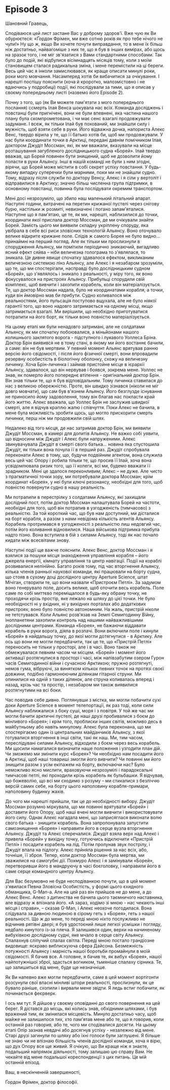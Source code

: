 # Episode 3

Шановний Гравець,

Сподіваюся цей лист застане Вас у доброму здоров'ї. Вже чую як Ви обурюєтеся: «Ґордон Фрімен, ми вже сотню років як про тебе нічого не чули!» Ну що ж, якщо Ви хочете почути виправдання, то в мене їх більш ніж достатньо, найвагоміше з них те, що я був в інших вимірах, або щось на зразок того, і не міг зв'язатися з Вами стандартними способами. Так було до подій, які відбулися вісімнадцять місяців тому, коли з моїм становищем сталася радикальна зміна, і мене перемістили на ці береги. Весь цей час я інколи замислювався, як краще описати минулі роки, роки мого мовчання. Насамперед хотів би вибачитися за очікування. І нарешті поспішу пояснити (хоча й кроротко, малозмістовно і не вдаючись у подробиці) події, які послідували за тими, що я описав у своєму попередньому листі (назвемо його Episode 2).

Почну з того, що (як Ви можете пам'ятати з мого попереднього послання) ссмерть Ілая Венса шокувала нас всіх. Команда досліджень і повстанці були пригнічені, вони не були впевнені, яка частина нашого плану була скомпрометована, і чи має сенс взагалі продовжувати задумане. І всеж, як тільки Ілай був похований, ми знайшли силу і мужність, щоб взяти себе в руки. Його відважна дочка, напориста Алекс Венс, твердо вірила у те, що її батько хотів би, щоб ми продовжували. У нас були координати точки в Арктиці, передані давнім помічником Ілая, доктором Джудіт Моссман, які, як ми вважали, вказували на місце розташування загубленого дослідницького судна «Борей». Ілай твердо вважав, що Борей повинен бути знищений, щоб не дозволити йому попасти в руки Альянсу. Інші в нашій команді не були з ним згодні, вірячи, що Борей може містити в собі секрет успіху повстання. У будь-якому випадку суперечки були марними, поки ми не знайшли судно. Тому, відразу після служби по доктору Венсу, Алекс і я сіли у вертоліт і відправилися в Арктику; значно більш численна група підтримки, в основному повстанці, повинна була послідувати окремим транспортом.

Мені досі незрозуміло, що збило наш маленький літальний апарат. Наступні години, витрачені на перетин крижаної пустелі через снігову бурю, настільки ж розмиті, невизначені і погано запам'яталися. Наступне що я пам'ятаю, це те, як ми, нарешті, наблизилися до точки, координати якої прислала доктор Моссман, де ми очікували знайти Борей. Замість цього ми виявили складну укріплену споруду, яка увібрала в себе всі риси зловісних технологій Альянсу. Воно оточувало велике відкрите крижане поле. Слідів ж самого Борея не було видно… принаймні на перший погляд. Але як тільки ми прослизнули в спорудження Альянсу, ми помітили періодично зникаючий, вигадливо ясний ефект сяйва – ніби величезна голограма то з'являлася, то зникала. Це дивне явище спочатку здавалося ефектом, викликаним величезною системою лінз Альянсу, але Алекс і я незабаром зрозуміли, що те, що ми спостерігали, насправді було дослідницьким судном «Борей», що з'являлось і зникало з реальності, у міру того, як воно фокусувалося на пристроях Альянсу. Прибульці спорудили свій комплекс, щоб вивчити і захопити корабель, коли він матеріалізується. Те, що доктор Моссман надала, було не координатами корабля, а точки, куди він ймовірно мав би прибути. Судно коливалося між реальностями, його пульсація поступово вщухала, але не було ніякої гарантії того, що воно надовго затримається на одному місці, якщо затримається взагалі. Ми вирішили, що необхідно приготуватися потрапити на його борт, як тільки воно повністю матеріалізується.

На цьому етапі ми були ненадовго затримані, але не солдатами Альянсу, як ми спочатку побоювалися, а міньйонами нашого колишнього заклятого ворога - підступного і лукавого Уоллеса Бріна. Доктор Брін виявився не в тому стані, в якому ми його востаннє бачили, а саме: він не був мертвим. У певний момент Альянс врятував ранню версію його свідомості, і після його фізичної смерті, вони впровадили резервну особистість в біологічну оболонку, схожу на величезну личинку. Хоча Брін-личинка і займав пристойне місце в ієрархії Альянсу, здавалося, що він нервував і боявся, зокрема мене. Уоллес не знав, як померло його попереднє втілення - оригінальний доктор Брін. Він знав тільки те, що я був відповідальним. Тому личинка ставилася до нас з великою обережністю. Проте, він швидко зізнався (ніколи не міг довго мовчати), що сам був в'язнем Альянсу. Його безглузде існування не приносило йому задоволення, тому він благав нас покласти край його життю. Алекс вважала, що Уоллес Брін не заслужив швидкої смерті, але я відчув краплю жалю і співчуття. Поки Алекс не бачила, в мене була можливість зробити щось, що могло прискорити смерть личинки, перш ніж ми продовжили свій шлях.

Недалеко від того місця, де нас затримав доктор Брін, ми виявили Джудіт Моссман, в камері для допитів Альянсу. Не важко собі уявити, що відносини між Джудіт і Алекс були напруженими. Алекс звинувачувала Джудіт в смерті свого батька... новина яка спустошила Джудіт, як тільки вона почула її в перший раз. Джудіт спробувала переконати Алекс в тому, що, будучи подвійним агентом, вона служила весь цей час Опору і робила тільки те, що просив її Ілай, хоча вона усвідомлювала ризик того, що її колеги, всі ми, будемо вважати її зрадником. Мені це здалося переконливим; Алекс – не дуже. Але чисто з прагматичної точки зору, ми потребували доктора Моссман; крім координат «Борея», у неї були ключі резонансу, необхідні для того, щоб повністю повернути судно в нашу реальність.

Ми потрапили в перестрілку з солдатами Альянсу, які захищали дослідний пост, потім доктор Моссман налаштувала Борей на частоти, необхідні для того, щоб він потрапив в узгодженість (тимчасово) з реальністю. За той короткий час, що був нам доступний, ми дісталися на борт корабля, а разом з нами невідома кількість агентів Альянсу. Корабель протримався в узгодженості з реальністю лиш недовгий час, потім його коливання відновилися. Наша військова підтримка прибула надто пізно. Вона вступила в бій з силами Альянсу, тоді як нас почало кидати між всесвітами знову.

Наступні події ще важче пояснити. Алекс Венс, доктор Моссман і я взялися за пошуки місця знаходження управління корабля – його джерела енергії, кімнату управління та центр навігації. Події на кораблі розвивалися нелінійно. Багато років тому, під час вторгнення Альянсу, кілька членів ранньої наукової команди, які працювали на борту судна, що стояв в сухому доці дослідного центру Aperture Science, штат Мічіган, створили те, що вони назвали «Пристроєм Петлі». За задумом воно генерувало поле, досить велике, щоб оточити весь корабель. Поле саме по собі миттєво переміщалося в будь-яку обрану точку, не проходячи крізь простір, яке лежало на шляху до цієї точки. Не було необхідності ні у вхідних, ні у вихідних порталах або додаткових пристроях; воно було повністю автономним. На жаль, пристрій ніколи не тетстувався. Коли Альянс розв'язав на Землі Семигодинну Війну, інопланетяни захопили контроль над нашими найважливішими дослідними центрами. Команда «Борея», не бажаючи віддавати корабель в руки ворога, діяла в розпачі. Вони включили поле і кинули «Борей» в найдальшу точку, до якої могли дотягнутися - в Арктику. Але ось що вони не могли передбачити, так це те, що «Пристрій Петлі» переносить не тільки у просторі, але і в часі. Воно також не обмежувалася певним часом чи місцем. «Борей» і момент його активації розтягнулися в просторі і часі, між напівзабутим озером Гурон часів Семигодинної війни і сучасною Арктикою; пружно розтягнуті, немов гума, вібруючі, за винятком кількох певних точок на протязі своєї довжини, подібно гармонюючим ділянкам гітарної струни. Ми опинилися на одній з таких ділянок, але струна коливалась вперед і назад, крізь час та простір, і незабаром ми також виявилися розтягнутими на всі боки.

Час поводив себе дивно. Поглянувши з містка, ми могли побачити сухі доки Aperture Science в момент телепортації, як раз тоді, коли сили Альянсу наближалися з боку суші, моря і з повітря. У той же час ми могли бачити арктичні пустелі, де наші друзі пробивалися з боєм до мінливого «Борея»; і крім того, проблиски інших світів, можливо десь в майбутньому або навіть минулому. Алекс була переконана, що ми спостерігаємо один із центральних майданчиків Альянсу, з якої готувалися вторгнення в інші світи, такі як наш. Ми, тим часом, переслідувані силами Альянсу, відходили з боєм через весь корабель. Ми щосили намагалися визначити наше положення і узгодити план дій. Чи зможемо ми змінити курс «Борея»? Чи необхідно нам посадити його в Арктиці, щоб наші товариші змогли його вивчити? Чи повинні ми його знищити разом з усім екіпажем на борту, включаючи нас? Було неможливо ясно мислити, враховуючи незрозумілі і парадоксальні тимчасові петлі, які проходили крізь корабель як бульбашки. Я відчував, що божеволію, що всі ми сходимо з розуму – ми стикалися з безліччю версій самих себе, на борту цього наполовину корабля-примари, наполовину будинку жахів.

До чого ми нарешті прийшли, так це до необхідності вибору. Джудіт Моссман розумно міркувала, що ми повинні врятувати «Борей» і доставити його Опору, щоб наші вчені могли вивчити і використовувати його силу. Однак Алекс нагадала мені, що заприсяглася виконати волю свого батька - знищити корабель. Вона запропонувала запустити самознищення «Борея» і направити його в серце вузла вторгнення Альянсу. Джудіт та Алекс сперечалися. Джудіт взяла верх над Алекс і привела «Борей» у вихідну точку, готуючись відключити «Пристрій Петлі» і посадити корабель на лід. Потім пролунав звук пострілу, і Джудіт впала на підлогу. Алекс прйняла рішення за нас всіх, або, точніше, її зброя. Тепер, коли доктор Моссман була мертва, ми зважилися на самогубні дії. Похмуро Алекс і я замінували «Борей», перетворивши його в мандруючу в часі боєголовку, і направили його в саме серце командного центру Альянсу.

Для Вас безумовно не буде несподіванкою почути, що в цей момент з'явилася Певна Зловісна Особистість, у формі цього єхидного обманщика, G-Man-а. Але на цей раз він прийшов не до мене, а до Алекс Венс. Алекс з дитинства не бачила цього таємничого наставника, але відразу ж впізнала його. «А зараз, ходімо зі мною - нас чекають інші місця і справи», – сказав G-Man, і Алекс неохоче погодилася. Вона слідувала за дивною людиною в сірому геть з «Борея», геть з нашої реальності. Що ж до мене, то переді мною ніхто послужливо не відчинив рятівні двері; я був удостоєний лише легкої усмішки і погляду, недбало кинутого із-за плеча. Я залишився один, верхи на начиненому вибухівкою дослідному судні, яке мчало в серце світу Альянсу. Спалахнув сліпучий спалах світла. Переді мною постало грандіозне видовище: яскраво виблискуюча сфера Дайсона. Безмежність потужності Альянсу і марність нашої боротьби промайнули в моїй свідомості. Я бачив все. А головне, я бачив те, як вибух «Борея», нашої найпотужнішої зброї, здасться вогником, тьмяніше спалаху сірника. Те, що залишиться від мене, буде ще незначніше.

Як Ви напевно вже могли передбачити, саме в цей момент вортігонти розсунули свої власні мінливі штори реальності, прослизнули, як це бувало раніше, схопили і вирвали мене звідти. Я ледь встиг побачити, як починається феєрверк.

І ось ми тут. Я дійшов у своєму оповіданні до свого повернення на цей берег. Я дістався до місць, які колись знав, обхідними шляхами, і був вражений тим, як змінилася місцевість. Минуло достатньо часу, щоб майже не залишилося тих, хто пам'ятав мене або те, що я говорив, коли останній раз говорив, або те, чого ми сподівалися досягти. На цьому етапі Опір зазнав невдачі або досягнув успіху - незалежно від мене. Старі друзі загинули по шляху або їхні голоси були заглушені. Я більше не знаю чи не впізнаю більшість членів дослідної команди, хоча я вірю, що дух Опору все ще живий. Я очікую, що Ви краще ніж я знаєте, подальший напрямок діяльності, тому залишаю цю справу Вам. Не чекайте від мене подальшої кореспонденції з цих питань. Це мій останній епізод.

Ваш, в нескінченній завершеності,

Ґордон Фрімен, доктор філософії.
